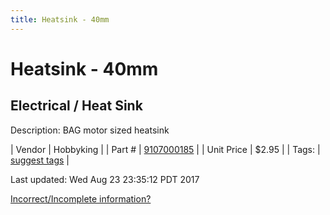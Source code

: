 ```yaml
---
title: Heatsink - 40mm
---
```


# Heatsink - 40mm
## Electrical / Heat Sink
Description: 	BAG motor sized heatsink 

| Vendor | Hobbyking | 
| Part # | [9107000185](http://hobbyking.com/hobbyking/store/__38007__Dr_Mad_Thrust_Series_Alloy_Motor_Heat_Sink_for_40mm_size_motor.html) | 
| Unit Price | $2.95 | 
| Tags: | [suggest tags](https://docs.google.com/forms/d/e/1FAIpQLSeWyY8v3RgOty-MyWmh9U0iivNYN_molChYyS-0U-o-kOAv_g/viewform) | 

Last updated: Wed Aug 23 23:35:12 PDT 2017

 [Incorrect/Incomplete information?](https://docs.google.com/forms/d/e/1FAIpQLSeWyY8v3RgOty-MyWmh9U0iivNYN_molChYyS-0U-o-kOAv_g/viewform)